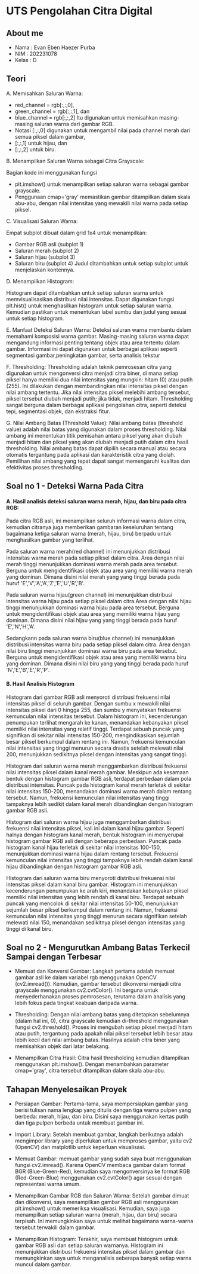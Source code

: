
# UTS Pengolahan Citra Digital


## About me
- Nama : Evan Eben Haezer Purba
- NIM : 202231078
- Kelas : D

## Teori 
A. Memisahkan Saluran Warna:
- red_channel = rgb[:,:,0], 
- green_channel = rgb[:,:,1], dan 
- blue_channel = rgb[:,:,2] 
Itu digunakan untuk memisahkan masing-masing saluran warna dari gambar RGB. 
- Notasi [:,:,0] digunakan untuk mengambil nilai pada channel merah dari semua piksel dalam gambar, 
- [:,:,1] untuk hijau, dan
- [:,:,2] untuk biru.

B. Menampilkan Saluran Warna sebagai Citra Grayscale:

Bagian kode ini menggunakan fungsi
- plt.imshow() untuk menampilkan setiap saluran warna sebagai gambar grayscale.
- Penggunaan cmap='gray' memastikan gambar ditampilkan dalam skala abu-abu, dengan nilai intensitas yang mewakili nilai warna pada setiap piksel.

C. Visualisasi Saluran Warna:

Empat subplot dibuat dalam grid 1x4 untuk menampilkan:
- Gambar RGB asli (subplot 1)
- Saluran merah (subplot 2)
- Saluran hijau (subplot 3)
- Saluran biru (subplot 4)
Judul ditambahkan untuk setiap subplot untuk menjelaskan kontennya.

D. Menampilkan Histogram:

Histogram dapat ditambahkan untuk setiap saluran warna untuk memvisualisasikan distribusi nilai intensitas.
Dapat digunakan fungsi plt.hist() untuk menghasilkan histogram untuk setiap saluran warna. Kemudian pastikan untuk menentukan label sumbu dan judul yang sesuai untuk setiap histogram.


E. Manfaat Deteksi Saluran Warna:
Deteksi saluran warna membantu dalam memahami komposisi warna gambar.
Masing-masing saluran warna dapat mengandung informasi penting tentang objek atau area tertentu dalam gambar.
Informasi ini dapat digunakan untuk berbagai aplikasi seperti segmentasi gambar,peningkatan gambar, serta analisis tekstur

F. Thresholding:
Thresholding adalah teknik pemrosesan citra yang digunakan untuk mengonversi citra menjadi citra biner, di mana setiap piksel hanya memiliki dua nilai intensitas yang mungkin: hitam (0) atau putih (255). Ini dilakukan dengan membandingkan nilai intensitas piksel dengan nilai ambang tertentu. Jika nilai intensitas piksel melebihi ambang tersebut, piksel tersebut diubah menjadi putih; jika tidak, menjadi hitam. Thresholding sangat berguna dalam berbagai aplikasi pengolahan citra, seperti deteksi tepi, segmentasi objek, dan ekstraksi fitur.

G. Nilai Ambang Batas (Threshold Value):
Nilai ambang batas (threshold value) adalah nilai batas yang digunakan dalam proses thresholding. Nilai ambang ini menentukan titik pemisahan antara piksel yang akan diubah menjadi hitam dan piksel yang akan diubah menjadi putih dalam citra hasil thresholding. Nilai ambang batas dapat dipilih secara manual atau secara otomatis tergantung pada aplikasi dan karakteristik citra yang diolah. Pemilihan nilai ambang yang tepat dapat sangat memengaruhi kualitas dan efektivitas proses thresholding.

## Soal no 1 - Deteksi Warna Pada Citra

#### A. Hasil analisis deteksi saluran warna merah, hijau, dan biru pada citra RGB:

   Pada citra RGB asli, ini menampilkan seluruh informasi warna dalam citra, kemudian citranya juga memberikan gambaran keseluruhan tentang bagaimana ketiga saluran warna (merah, hijau, biru) berpadu untuk menghasilkan gambar yang terlihat. 

   Pada saluran warna merah(red channel) ini menunjukkan distribusi intensitas warna merah pada setiap piksel dalam citra. Area dengan nilai merah tinggi menunjukkan dominasi warna merah pada area tersebut. Berguna untuk mengidentifikasi objek atau area yang memiliki warna merah yang dominan. Dimana disini nilai merah yang yang tinggi berada pada huruf 'E','V','A','A','Z','E','U','R','B'.

   Pada saluran warna hijau(green channel) ini menunjukkan distribusi intensitas warna hijau pada setiap piksel dalam citra.Area dengan nilai hijau tinggi menunjukkan dominasi warna hijau pada area tersebut.
Berguna untuk mengidentifikasi objek atau area yang memiliki warna hijau yang dominan. Dimana disini nilai hijau yang yang tinggi berada pada huruf 'E','N','H','A'.

Sedangkann pada saluran warna biru(blue channel) ini menunjukkan distribusi intensitas warna biru pada setiap piksel dalam citra. Area dengan nilai biru tinggi menunjukkan dominasi warna biru pada area tersebut. Berguna untuk mengidentifikasi objek atau area yang memiliki warna biru yang dominan.  Dimana disini nilai biru yang yang tinggi berada pada huruf 'N','E','B','E','R','P'.

#### B. Hasil Analisis Histogram
Histogram dari gambar RGB asli menyoroti distribusi frekuensi nilai intensitas piksel di seluruh gambar. Dengan sumbu x mewakili nilai intensitas piksel dari 0 hingga 255, dan sumbu y menyatakan frekuensi kemunculan nilai intensitas tersebut. Dalam histogram ini, kecenderungan penumpukan terlihat mengarah ke kanan, menandakan kebanyakan piksel memiliki nilai intensitas yang relatif tinggi. Terdapat sebuah puncak yang signifikan di sekitar nilai intensitas 150-200, mengindikasikan sejumlah besar piksel berkumpul dalam rentang ini. Namun, frekuensi kemunculan nilai intensitas yang tinggi menurun secara drastis setelah melewati nilai 200, menunjukkan sedikitnya piksel dengan intensitas yang sangat tinggi.

Histogram dari saluran warna merah menggambarkan distribusi frekuensi nilai intensitas piksel dalam kanal merah gambar. Meskipun ada kesamaan bentuk dengan histogram gambar RGB asli, terdapat perbedaan dalam pola distribusi intensitas. Puncak pada histogram kanal merah terletak di sekitar nilai intensitas 150-200, menandakan dominasi warna merah dalam rentang tersebut. Namun, frekuensi kemunculan nilai intensitas yang tinggi tampaknya lebih sedikit dalam kanal merah dibandingkan dengan histogram gambar RGB asli.

Histogram dari saluran warna hijau juga menggambarkan distribusi frekuensi nilai intensitas piksel, kali ini dalam kanal hijau gambar. Seperti halnya dengan histogram kanal merah, bentuk histogram ini menyerupai histogram gambar RGB asli dengan beberapa perbedaan. Puncak pada histogram kanal hijau terletak di sekitar nilai intensitas 100-150, menunjukkan dominasi warna hijau dalam rentang tersebut. Frekuensi kemunculan nilai intensitas yang tinggi tampaknya lebih rendah dalam kanal hijau dibandingkan dengan histogram gambar RGB asli.

Histogram dari saluran warna biru menyoroti distribusi frekuensi nilai intensitas piksel dalam kanal biru gambar. Histogram ini menunjukkan kecenderungan penumpukan ke arah kiri, menandakan kebanyakan piksel memiliki nilai intensitas yang lebih rendah di kanal biru. Terdapat sebuah puncak yang mencolok di sekitar nilai intensitas 50-100, menunjukkan sejumlah besar piksel berkumpul dalam rentang ini. Namun, frekuensi kemunculan nilai intensitas yang tinggi menurun secara signifikan setelah melewati nilai 150, menandakan sedikitnya piksel dengan intensitas yang tinggi di kanal biru.

## Soal no 2 - Mengurutkan Ambang Batas Terkecil Sampai dengan Terbesar

- Memuat dan Konversi Gambar: Langkah pertama adalah memuat gambar asli ke dalam variabel rgb menggunakan OpenCV (cv2.imread()). Kemudian, gambar tersebut dikonversi menjadi citra grayscale menggunakan cv2.cvtColor(). Ini berguna untuk menyederhanakan proses pemrosesan, terutama dalam analisis yang lebih fokus pada tingkat keabuan daripada warna.

- Thresholding: Dengan nilai ambang batas yang ditetapkan sebelumnya (dalam hal ini, 0), citra grayscale kemudian di-threshold menggunakan fungsi cv2.threshold(). Proses ini mengubah setiap piksel menjadi hitam atau putih, tergantung pada apakah nilai piksel tersebut lebih besar atau lebih kecil dari nilai ambang batas. Hasilnya adalah citra biner yang memisahkan objek dari latar belakang.

- Menampilkan Citra Hasil: Citra hasil thresholding kemudian ditampilkan menggunakan plt.imshow(). Dengan menambahkan parameter cmap='gray', citra tersebut ditampilkan dalam skala abu-abu.



## Tahapan Menyelesaikan Proyek
- Persiapan Gambar: Pertama-tama, saya mempersiapkan gambar yang berisi tulisan nama lengkap yang ditulis dengan tiga warna pulpen yang berbeda: merah, hijau, dan biru. Disini saya menggunakan kertas putih dan tiga pulpen berbeda untuk membuat gambar ini.

- Import Library: Setelah membuat gambar, langkah berikutnya adalah mengimpor library yang diperlukan untuk memproses gambar, yaitu cv2 (OpenCV) dan matplotlib untuk keperluan visualisasi.

- Memuat Gambar: memuat gambar yang sudah saya buat menggunakan fungsi cv2.imread(). Karena OpenCV membaca gambar dalam format BGR (Blue-Green-Red), kemudian saya mengonversinya ke format RGB (Red-Green-Blue) menggunakan cv2.cvtColor() agar sesuai dengan representasi warna umum.

- Menampilkan Gambar RGB dan Saluran Warna: Setelah gambar dimuat dan dikonversi, saya menampilkan gambar RGB asli menggunakan plt.imshow() untuk memeriksa visualisasi. Kemudian, saya juga menampilkan setiap saluran warna (merah, hijau, dan biru) secara terpisah. Ini memungkinkan saya untuk melihat bagaimana warna-warna tersebut terwakili dalam gambar.

- Menampilkan Histogram: Terakhir, saya membuat histogram untuk gambar RGB asli dan setiap saluran warnanya. Histogram ini menunjukkan distribusi frekuensi intensitas piksel dalam gambar dan memungkinkan saya untuk menganalisis seberapa banyak setiap warna muncul dalam gambar.

